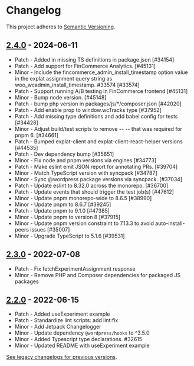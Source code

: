 # Changelog 

This project adheres to [Semantic Versioning](https://semver.org/spec/v2.0.0.html).

## [2.4.0](https://www.npmjs.com/package/@fincommerce/explat/v/2.4.0) - 2024-06-11 

-   Patch - Added in missing TS definitions in package.json [#34154]
-   Patch - Add support for FinCommerce Analytics. [#45131]
-   Minor - Include the fincommerce_admin_install_timestamp option value in the explat assignment query string as woo_wcadmin_install_timestamp. #33574 [#33574]
-   Patch - Support running A/B testing in FinCommerce frontend [#45131]
-   Minor - Bump node version. [#45148]
-   Patch - bump php version in packages/js/*/composer.json [#42020]
-   Patch - Add enable prop to window.wcTracks type [#37952]
-   Patch - Add missing type definitions and add babel config for tests [#34428]
-   Minor - Adjust build/test scripts to remove -- -- that was required for pnpm 6. [#34661]
-   Patch - Bumped explat-client and explat-client-react-helper versions [#44535]
-   Patch - Dev dependency bump [#35651]
-   Minor - Fix node and pnpm versions via engines [#34773]
-   Patch - Make eslint emit JSON report for annotating PRs. [#39704]
-   Minor - Match TypeScript version with syncpack [#34787]
-   Minor - Sync @wordpress package versions via syncpack. [#37034]
-   Patch - Update eslint to 8.32.0 across the monorepo. [#36700]
-   Patch - Update events that should trigger the test job(s) [#47612]
-   Minor - Update pnpm monorepo-wide to 8.6.5 [#38990]
-   Minor - Update pnpm to 8.6.7 [#39245]
-   Patch - Update pnpm to 9.1.0 [#47385]
-   Minor - Update pnpm to version 8 [#37915]
-   Minor - Update pnpm version constraint to 7.13.3 to avoid auto-install-peers issues [#35007]
-   Minor - Upgrade TypeScript to 5.1.6 [#39531]

## [2.3.0](https://www.npmjs.com/package/@fincommerce/explat/v/2.3.0) - 2022-07-08 

-   Patch - Fix fetchExperimentAssignment response
-   Minor - Remove PHP and Composer dependencies for packaged JS packages

## [2.2.0](https://www.npmjs.com/package/@fincommerce/explat/v/2.2.0) - 2022-06-15 

-   Patch - Added useExperiment example
-   Patch - Standardize lint scripts: add lint:fix
-   Minor - Add Jetpack Changelogger
-   Minor - Update dependency `@wordpress/hooks` to ^3.5.0
-   Minor - Added Typescript type declarations. #32615
-   Minor - Updated README with useExperiment example

[See legacy changelogs for previous versions](https://github.com/dieselfox1/fincommerce/blob/68581955106947918d2b17607a01bdfdf22288a9/packages/js/explat/CHANGELOG.md).
